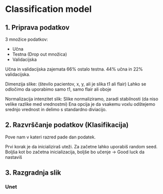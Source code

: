 # Classification model

## 1. Priprava podatkov 

3 množice podatkov:
- Učna 
- Testna (Drop out množica)
- Validacijska

Učna in validacijska zajemata 66% ostalo testna. 44% učna in 22% validacijska.

Dimenzija slike:
(število pacientov, x, y, ali je slika t1 ali flair)
Lahko se odločimo da uporabimo samo t1, samo flair ali oboje

Normalizacija intenzitet slik:
Slike normaliziramo, zaradi stabilnosti (da niso velike razlike med vrednostmi)
Ena opcija je da vsakemu voxlu odštejemo srednjo vrednost in delimo s standardno diviacijo.

## 2. Razvrščanje podatkov (Klasifikacija)

Pove nam v kateri razred pade dan podatek.

Prvi korak je da inicializiraš uteži. Za začetne lahko uporabiš random seed. Boljša kot bo začetna inicializacija, boljše bo učenje -> Good luck da nastaviš

## 3. Razgradnja slik

### Unet
